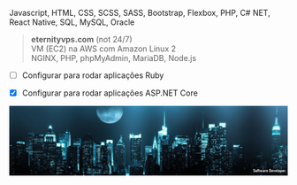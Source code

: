 Javascript, HTML, CSS, SCSS, SASS, Bootstrap, Flexbox, PHP, C# NET, React Native, SQL, MySQL, Oracle<br>
       
          
> **eternityvps.com** (not 24/7)<br />
> VM (EC2) na AWS com Amazon Linux 2<br />
> NGINX, PHP, phpMyAdmin, MariaDB, Node.js<br />


- [ ] Configurar para rodar aplicações Ruby
- [x] Configurar para rodar aplicações ASP.NET Core


![alt text](https://github.com/wiz2k20/wiz2k20/blob/main/atual.jpg?raw=true)
